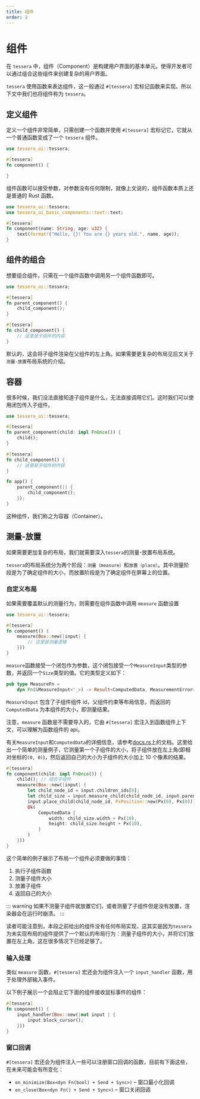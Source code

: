 ```yaml
---
title: 组件
order: 2
---
```


# 组件

在 `tessera` 中，组件（Component）是构建用户界面的基本单元。使得开发者可以通过组合这些组件来创建复杂的用户界面。

`tessera` 使用函数来表达组件，这一般通过 `#[tessera]` 宏标记函数来实现。所以下文中我们也将组件称为 `tessera`。

## 定义组件

定义一个组件非常简单，只需创建一个函数并使用 `#[tessera]` 宏标记它，它就从一个普通函数变成了一个 `tessera` 组件。

```rust
use tessera_ui::tessera;

#[tessera]
fn component() {

}
```

组件函数可以接受参数，对参数没有任何限制，就像上文说的，组件函数本质上还是普通的 Rust 函数。

```rust
use tessera_ui::tessera;
use tessera_ui_basic_components::text::text;

#[tessera]
fn component(name: String, age: u32) {
    text(format!("Hello, {}! You are {} years old.", name, age));
}
```

## 组件的组合

想要组合组件，只需在一个组件函数中调用另一个组件函数即可。

```rust
use tessera_ui::tessera;

#[tessera]
fn parent_component() {
    child_component();
}

#[tessera]
fn child_component() {
    // 这里是子组件的内容
}
```

默认的，这会将子组件渲染在父组件的左上角。如果需要更复杂的布局见后文关于`测量-放置`布局系统的介绍。

## 容器

很多时候，我们没法直接知道子组件是什么，无法直接调用它们。这时我们可以使用闭包传入子组件。

```rust
use tessera_ui::tessera;

#[tessera]
fn parent_component(child: impl FnOnce()) {
    child();
}

#[tessera]
fn child_component() {
    // 这里是子组件的内容
}

fn app() {
    parent_component(|| {
        child_component();
    });
}
```

这种组件，我们称之为容器（Container）。

## 测量-放置

如果需要更加复杂的布局，我们就需要深入`tessera`的测量-放置布局系统。

`tessera`的布局系统分为两个阶段：`测量（measure）`和`放置（place）`。其中测量阶段是为了确定组件的大小，而放置阶段是为了确定组件在屏幕上的位置。

### 自定义布局

如果需要覆盖默认的测量行为，则需要在组件函数中调用 `measure` 函数设置

```rust
use tessera_ui::tessera;

#[tessera]
fn component() {
    measure(Box::new(|input| {
        // 这里是测量逻辑
    }))
}
```

`measure`函数接受一个闭包作为参数，这个闭包接受一个`MeasureInput`类型的参数，并返回一个`Size`类型的值。它的类型定义如下：

```rust
pub type MeasureFn =
    dyn Fn(&MeasureInput<'_>) -> Result<ComputedData, MeasurementError> + Send + Sync;
```

`MeasureInput` 包含了子组件组件 id，父组件约束等布局信息，而返回的 `ComputedData` 为本组件的大小，即测量结果。

注意，`measure` 函数是不需要导入的，它由 `#[tessera]` 宏注入到函数组件上下文，可以理解为函数组件的 api。

有关`MeasureInput`和`ComputedData`的详细信息，请参考[docs.rs](https://docs.rs/tessera-ui/latest/tessera_ui/type.MeasureFn.html)上的文档。这里给出一个简单的测量例子，它测量第一个子组件的大小，将子组件放在左上角(即相对坐标的`(0, 0)`)，然后返回自己的大小为子组件的大小加上 10 个像素的结果。

```rust
#[tessera]
fn component(child: impl FnOnce()) {
    child(); // 组合子组件
    measure(Box::new(|input| {
        let child_node_id = input.children_ids[0];
        let child_size = input.measure_child(child_node_id, input.parent_constraint)?;
        input.place_child(child_node_id, PxPosition::new(Px(0), Px(0)));
        Ok(
            ComputedData {
                width: child_size.width + Px(10),
                height: child_size.height + Px(10),
            }
        )
    }))
}
```

这个简单的例子展示了布局一个组件必须要做的事情：

1. 执行子组件函数
2. 测量子组件大小
3. 放置子组件
4. 返回自己的大小

::: warning
如果不测量子组件就放置它们，或者测量了子组件但是没有放置，渲染器会在运行时崩溃。
:::

读者可能注意到，本段之前给出的组件没有任何布局实现，这其实是因为`tessera`为未实现布局的组件提供了一个默认的布局行为：测量子组件的大小，并将它们放置在左上角。这在很多情况下已经足够了。

### 输入处理

类似 `measure` 函数，`#[tessera]` 宏还会为组件注入一个 `input_handler` 函数，用于处理外部输入事件。

以下例子展示一个会阻止它下面的组件接收鼠标事件的组件：

```rust
#[tessera]
fn component() {
    input_handler(Box::new(|mut input | {
        input.block_cursor();
    }))
}
```

### 窗口回调

`#[tessera]` 宏还会为组件注入一些可以注册窗口回调的函数，目前有下面这些，在未来可能会有所变化：

- `on_minimize(Box<dyn Fn(bool) + Send + Sync>)` – 窗口最小化回调
- `on_close(Box<dyn Fn() + Send + Sync>)` – 窗口关闭回调
